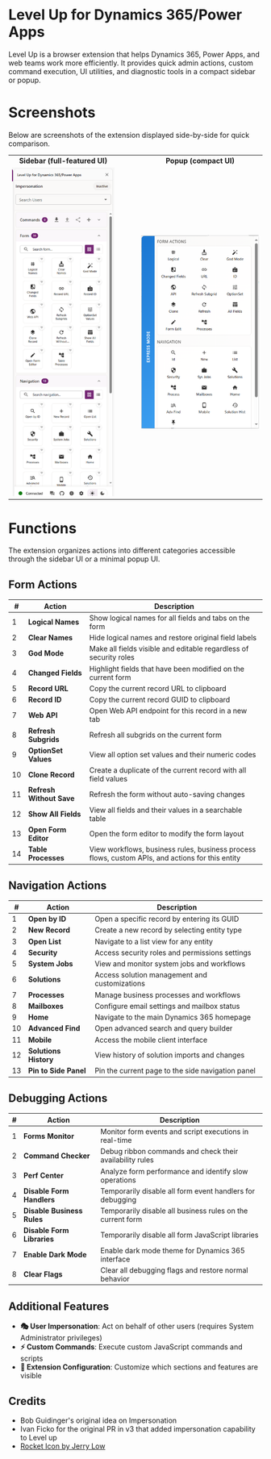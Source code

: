 # Level Up for Dynamics 365/Power Apps

Level Up is a browser extension that helps Dynamics 365, Power Apps, and web teams work more efficiently. It provides quick admin actions, custom command execution, UI utilities, and diagnostic tools in a compact sidebar or popup.

# Screenshots

Below are screenshots of the extension displayed side-by-side for quick comparison.

<table>
  <tr>
    <td align="center"><b>Sidebar (full-featured UI)</b></td>
    <td>&nbsp;</td>
    <td>&nbsp;</td>
    <td align="center"><b>Popup (compact UI)</b></td>
  </tr>
  <tr>
    <td align="center"><img src="docs/images/sidebar.png" alt="Extension Sidebar" style="height:auto;"/></td>
    <td>&nbsp;&nbsp;</td>
    <td>&nbsp;</td>
    <td align="center"><img src="docs/images/popup.png" alt="Extension Popup" style="height:auto;"/></td>
  </tr>
</table>

# Functions

The extension organizes actions into different categories accessible through the sidebar UI or a minimal popup UI.

## Form Actions

| #   | Action                   | Description                                                                                      |
| --- | ------------------------ | ------------------------------------------------------------------------------------------------ |
| 1   | **Logical Names**        | Show logical names for all fields and tabs on the form                                           |
| 2   | **Clear Names**          | Hide logical names and restore original field labels                                             |
| 3   | **God Mode**             | Make all fields visible and editable regardless of security roles                                |
| 4   | **Changed Fields**       | Highlight fields that have been modified on the current form                                     |
| 5   | **Record URL**           | Copy the current record URL to clipboard                                                         |
| 6   | **Record ID**            | Copy the current record GUID to clipboard                                                        |
| 7   | **Web API**              | Open Web API endpoint for this record in a new tab                                               |
| 8   | **Refresh Subgrids**     | Refresh all subgrids on the current form                                                         |
| 9   | **OptionSet Values**     | View all option set values and their numeric codes                                               |
| 10  | **Clone Record**         | Create a duplicate of the current record with all field values                                   |
| 11  | **Refresh Without Save** | Refresh the form without auto-saving changes                                                     |
| 12  | **Show All Fields**      | View all fields and their values in a searchable table                                           |
| 13  | **Open Form Editor**     | Open the form editor to modify the form layout                                                   |
| 14  | **Table Processes**      | View workflows, business rules, business process flows, custom APIs, and actions for this entity |

## Navigation Actions

| #   | Action                | Description                                       |
| --- | --------------------- | ------------------------------------------------- |
| 1   | **Open by ID**        | Open a specific record by entering its GUID       |
| 2   | **New Record**        | Create a new record by selecting entity type      |
| 3   | **Open List**         | Navigate to a list view for any entity            |
| 4   | **Security**          | Access security roles and permissions settings    |
| 5   | **System Jobs**       | View and monitor system jobs and workflows        |
| 6   | **Solutions**         | Access solution management and customizations     |
| 7   | **Processes**         | Manage business processes and workflows           |
| 8   | **Mailboxes**         | Configure email settings and mailbox status       |
| 9   | **Home**              | Navigate to the main Dynamics 365 homepage        |
| 10  | **Advanced Find**     | Open advanced search and query builder            |
| 11  | **Mobile**            | Access the mobile client interface                |
| 12  | **Solutions History** | View history of solution imports and changes      |
| 13  | **Pin to Side Panel** | Pin the current page to the side navigation panel |

## Debugging Actions

| #   | Action                     | Description                                                |
| --- | -------------------------- | ---------------------------------------------------------- |
| 1   | **Forms Monitor**          | Monitor form events and script executions in real-time     |
| 2   | **Command Checker**        | Debug ribbon commands and check their availability rules   |
| 3   | **Perf Center**            | Analyze form performance and identify slow operations      |
| 4   | **Disable Form Handlers**  | Temporarily disable all form event handlers for debugging  |
| 5   | **Disable Business Rules** | Temporarily disable all business rules on the current form |
| 6   | **Disable Form Libraries** | Temporarily disable all form JavaScript libraries          |
| 7   | **Enable Dark Mode**       | Enable dark mode theme for Dynamics 365 interface          |
| 8   | **Clear Flags**            | Clear all debugging flags and restore normal behavior      |

## Additional Features

- **🎭 User Impersonation**: Act on behalf of other users (requires System Administrator privileges)
- **⚡ Custom Commands**: Execute custom JavaScript commands and scripts
- **🔧 Extension Configuration**: Customize which sections and features are visible

## Credits
* Bob Guidinger's original idea on Impersonation
* Ivan Ficko for the original PR in v3 that added impersonation capability to Level up
* [Rocket Icon by Jerry Low](https://www.iconfinder.com/jerrylow)

